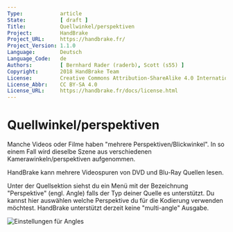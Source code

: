 ```yaml
---
Type:            article
State:           [ draft ]
Title:           Quellwinkel/perspektiven
Project:         HandBrake
Project_URL:     https://handbrake.fr/
Project_Version: 1.1.0
Language:        Deutsch
Language_Code:   de
Authors:         [ Bernhard Rader (raderb), Scott (s55) ]
Copyright:       2018 HandBrake Team
License:         Creative Commons Attribution-ShareAlike 4.0 International
License_Abbr:    CC BY-SA 4.0
License_URL:     https://handbrake.fr/docs/license.html
---
```


Quellwinkel/perspektiven
=============================
Manche Videos oder Filme haben "mehrere Perspektiven/Blickwinkel". In so einem Fall wird dieselbe Szene aus verschiedenen Kamerawinkeln/perspektiven aufgenommen.

HandBrake kann mehrere Videospuren von DVD und Blu-Ray Quellen lesen.

Unter der Quellsektion siehst du ein Menü mit der Bezeichnung "Perspektive" (engl. Angle) falls der Typ deiner Quelle es unterstützt.
Du kannst hier auswählen welche Perspektive du für die Kodierung verwenden möchtest.
HandBrake unterstützt derzeit keine "multi-angle" Ausgabe.

<!-- .system-windows -->

![Einstellungen für Angles](../../../en/images/windows/point-to-point-1.0.0.png "Einstellungen für Angles")

<!-- /.system-windows -->
